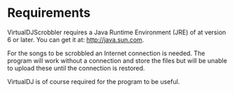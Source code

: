 # Requirements #
VirtualDJScrobbler requires a Java Runtime Environment (JRE) of at version 6 or later. You can get it at: http://java.sun.com.

For the songs to be scrobbled an Internet connection is needed. The program will work without a connection and store the files but will be unable to upload these until the connection is restored.

VirtualDJ is of course required for the program to be useful.